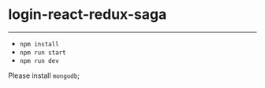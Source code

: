 # login-react-redux-saga
---
* `npm install`
* `npm run start`
* `npm run dev`

Please install `mongodb`;
